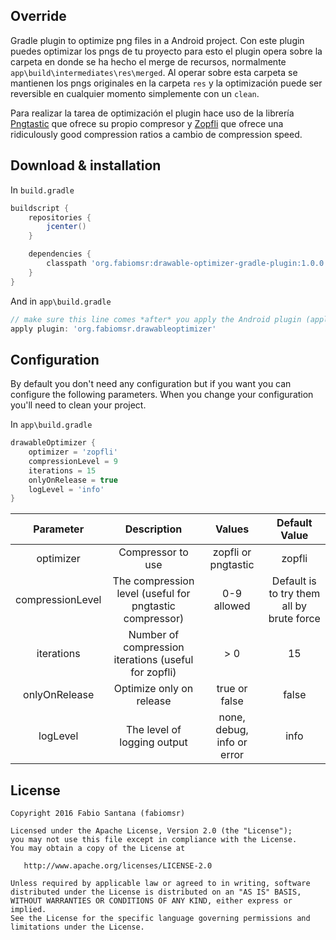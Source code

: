 ## Override

Gradle plugin to optimize png files in a Android project. Con este plugin puedes optimizar los pngs de tu proyecto para esto el plugin opera sobre la carpeta en donde se ha hecho el merge de recursos, normalmente `app\build\intermediates\res\merged`. Al operar sobre esta carpeta se mantienen los pngs originales en la carpeta `res` y la optimización puede ser reversible en cualquier momento simplemente con un `clean`.

Para realizar la tarea de optimización el plugin hace uso de la librería [Pngtastic] que ofrece su propio compresor y [Zopfli] que ofrece una ridiculously good compression ratios a cambio de compression speed.


## Download & installation

In `build.gradle`
```groovy
buildscript {
    repositories {
        jcenter()
    }

    dependencies {
        classpath 'org.fabiomsr:drawable-optimizer-gradle-plugin:1.0.0'
    }
}
```

And in `app\build.gradle`

```groovy
// make sure this line comes *after* you apply the Android plugin (apply plugin: 'com.android.application')
apply plugin: 'org.fabiomsr.drawableoptimizer'
```

## Configuration

By default you don't need any configuration but if you want you can configure the following parameters. When you change your configuration you'll need to clean your project.

In `app\build.gradle`

```groovy
drawableOptimizer {
    optimizer = 'zopfli'
    compressionLevel = 9
    iterations = 15
    onlyOnRelease = true
    logLevel = 'info'
}
```

|     Parameter    |                       Description                       |            Values            |               Default Value               |
|:----------------:|:-------------------------------------------------------:|:----------------------------:|:-----------------------------------------:|
| optimizer        | Compressor to use                                       |      zopfli or pngtastic      | zopfli                                    |
| compressionLevel | The compression level (useful for pngtastic compressor) |          0-9 allowed         | Default is to try them all by brute force |
| iterations       | Number of compression iterations (useful for zopfli)    |              > 0             | 15                                        |
| onlyOnRelease    | Optimize only on release                                |         true or false         | false                                     |
| logLevel         | The level of logging output                             | none, debug, info or error | info                                      |

License
-------

    Copyright 2016 Fabio Santana (fabiomsr)

    Licensed under the Apache License, Version 2.0 (the "License");
    you may not use this file except in compliance with the License.
    You may obtain a copy of the License at

       http://www.apache.org/licenses/LICENSE-2.0

    Unless required by applicable law or agreed to in writing, software
    distributed under the License is distributed on an "AS IS" BASIS,
    WITHOUT WARRANTIES OR CONDITIONS OF ANY KIND, either express or implied.
    See the License for the specific language governing permissions and
    limitations under the License.


[Pngtastic]: https://github.com/depsypher/pngtastic
[Zopfli]: https://github.com/google/zopfli
